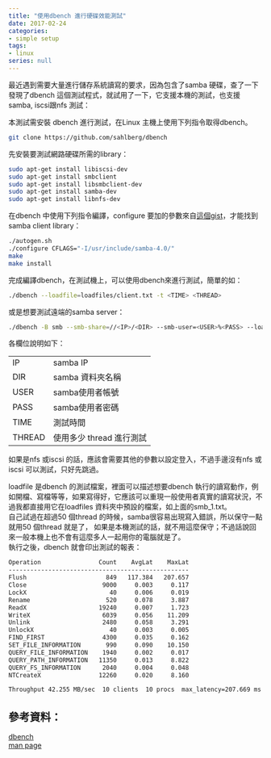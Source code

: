 ```yaml
---
title: "使用dbench 進行硬碟效能測試"
date: 2017-02-24
categories:
- simple setup
tags:
- linux
series: null
---
```


最近遇到需要大量進行儲存系統讀寫的要求，因為包含了samba 硬碟，查了一下發現了dbench 這個測試程式，就試用了一下，它支援本機的測試，也支援samba, iscsi跟nfs 測試：  
<!--more-->

本測試需安裝 dbench 進行測試，在Linux 主機上使用下列指令取得dbench。  
```bash
git clone https://github.com/sahlberg/dbench   
```
先安裝要測試網路硬碟所需的library：  
```bash
sudo apt-get install libiscsi-dev  
sudo apt-get install smbclient  
sudo apt-get install libsmbclient-dev  
sudo apt-get install samba-dev  
sudo apt-get install libnfs-dev
```

在dbench 中使用下列指令編譯，configure 要加的參數來自[這個gist](https://gist.github.com//6d94b7db13b08be586ce)，才能找到samba client library：  

```bash
./autogen.sh  
./configure CFLAGS="-I/usr/include/samba-4.0/"  
make  
make install   
```
完成編譯dbench，在測試機上，可以使用dbench來進行測試，簡單的如：  
```bash
./dbench --loadfile=loadfiles/client.txt -t <TIME> <THREAD>
```

或是想要測試遠端的samba server：  
```bash
./dbench -B smb --smb-share=//<IP>/<DIR> --smb-user=<USER>%<PASS> --loadfile=loadfiles/smb_1.txt -t <TIME> <THREAD>   
```

各欄位說明如下：  

| | |
|:-|:-|
| IP | samba IP |
| DIR | samba 資料夾名稱 |
| USER | samba使用者帳號 |
| PASS | samba使用者密碼 |
| TIME | 測試時間 |
| THREAD | 使用多少 thread 進行測試 |

如果是nfs 或iscsi 的話，應該會需要其他的參數以設定登入，不過手邊沒有nfs 或iscsi 可以測試，只好先跳過。  

loadfile 是dbench 的測試檔案，裡面可以描述想要dbench 執行的讀寫動作，例如開檔、寫檔等等，如果寫得好，它應該可以重現一般使用者真實的讀寫狀況，不過我都直接用它在loadfiles 資料夾中預設的檔案，如上面的smb\_1.txt。  
自己試過在超過50 個thread 的時候，samba很容易出現寫入錯誤，所以保守一點就用50 個thread 就是了，
如果是本機測試的話，就不用這麼保守；不過話說回來一般本機上也不會有這麼多人一起用你的電腦就是了。  
執行之後，dbench 就會印出測試的報表：  
```txt
Operation                Count    AvgLat    MaxLat
--------------------------------------------------
Flush                      849   117.384   207.657
Close                     9000     0.003     0.117
LockX                       40     0.006     0.019
Rename                     520     0.078     3.887
ReadX                    19240     0.007     1.723
WriteX                    6039     0.056    11.209
Unlink                    2480     0.058     3.291
UnlockX                     40     0.003     0.005
FIND_FIRST                4300     0.035     0.162
SET_FILE_INFORMATION       990     0.090    10.150
QUERY_FILE_INFORMATION    1940     0.002     0.017
QUERY_PATH_INFORMATION   11350     0.013     8.822
QUERY_FS_INFORMATION      2040     0.004     0.048
NTCreateX                12260     0.020     8.160

Throughput 42.255 MB/sec  10 clients  10 procs  max_latency=207.669 ms
```

## 參考資料：  
[dbench](http://kongll.github.io/2015/04/24/dbench)  
[man page](https://dbench.samba.org/doc/dbench.1.html)